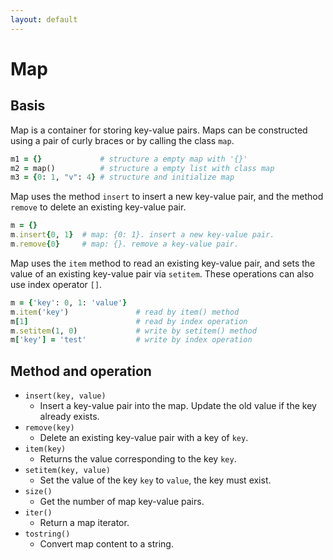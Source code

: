 ```yaml
---
layout: default
---
```


# Map

## Basis

Map is a container for storing key-value pairs. Maps can be constructed using a pair of curly braces or by calling the class `map`.

``` ruby
m1 = {}             # structure a empty map with '{}'
m2 = map()          # structure a empty list with class map
m3 = {0: 1, "v": 4} # structure and initialize map
```

Map uses the method `insert` to insert a new key-value pair, and the method `remove` to delete an existing key-value pair.

``` ruby
m = {}
m.insert{0, 1}  # map: {0: 1}. insert a new key-value pair.
m.remove{0}     # map: {}. remove a key-value pair.
```

Map uses the `item` method to read an existing key-value pair, and sets the value of an existing key-value pair via `setitem`. These operations can also use index operator `[]`.

``` ruby
m = {'key': 0, 1: 'value'}
m.item('key')               # read by item() method
m[1]                        # read by index operation
m.setitem(1, 0)             # write by setitem() method
m['key'] = 'test'           # write by index operation
```

## Method and operation

* `insert(key, value)`
    * Insert a key-value pair into the map. Update the old value if the key already exists.
* `remove(key)`
    * Delete an existing key-value pair with a key of `key`.
* `item(key)`
    * Returns the value corresponding to the key `key`.
* `setitem(key, value)`
    * Set the value of the key `key` to `value`, the key must exist.
* `size()`
    * Get the number of map key-value pairs.
* `iter()`
    * Return a map iterator.
* `tostring()`
    * Convert map content to a string.
